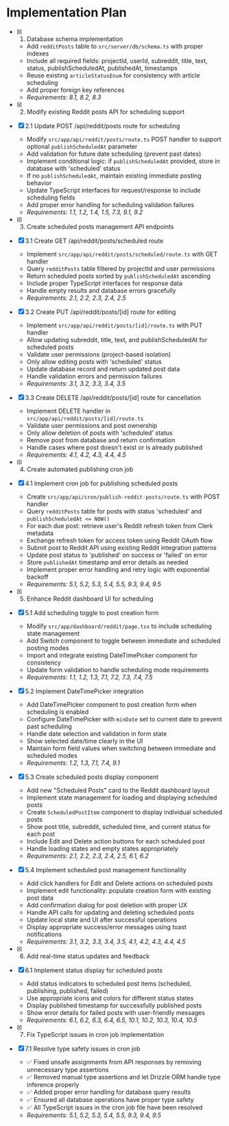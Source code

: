 # Implementation Plan

- [x] 1. Database schema implementation
  - Add `redditPosts` table to `src/server/db/schema.ts` with proper indexes
  - Include all required fields: projectId, userId, subreddit, title, text, status, publishScheduledAt, publishedAt, timestamps
  - Reuse existing `articleStatusEnum` for consistency with article scheduling
  - Add proper foreign key references
  - _Requirements: 8.1, 8.2, 8.3_

- [x] 2. Modify existing Reddit posts API for scheduling support
- [x] 2.1 Update POST /api/reddit/posts route for scheduling
  - Modify `src/app/api/reddit/posts/route.ts` POST handler to support optional `publishScheduledAt` parameter
  - Add validation for future date scheduling (prevent past dates)
  - Implement conditional logic: if `publishScheduledAt` provided, store in database with 'scheduled' status
  - If no `publishScheduledAt`, maintain existing immediate posting behavior
  - Update TypeScript interfaces for request/response to include scheduling fields
  - Add proper error handling for scheduling validation failures
  - _Requirements: 1.1, 1.2, 1.4, 1.5, 7.3, 9.1, 9.2_

- [x] 3. Create scheduled posts management API endpoints
- [x] 3.1 Create GET /api/reddit/posts/scheduled route
  - Implement `src/app/api/reddit/posts/scheduled/route.ts` with GET handler
  - Query `redditPosts` table filtered by projectId and user permissions
  - Return scheduled posts sorted by `publishScheduledAt` ascending
  - Include proper TypeScript interfaces for response data
  - Handle empty results and database errors gracefully
  - _Requirements: 2.1, 2.2, 2.3, 2.4, 2.5_

- [x] 3.2 Create PUT /api/reddit/posts/[id] route for editing
  - Implement `src/app/api/reddit/posts/[id]/route.ts` with PUT handler
  - Allow updating subreddit, title, text, and publishScheduledAt for scheduled posts
  - Validate user permissions (project-based isolation)
  - Only allow editing posts with 'scheduled' status
  - Update database record and return updated post data
  - Handle validation errors and permission failures
  - _Requirements: 3.1, 3.2, 3.3, 3.4, 3.5_

- [x] 3.3 Create DELETE /api/reddit/posts/[id] route for cancellation
  - Implement DELETE handler in `src/app/api/reddit/posts/[id]/route.ts`
  - Validate user permissions and post ownership
  - Only allow deletion of posts with 'scheduled' status
  - Remove post from database and return confirmation
  - Handle cases where post doesn't exist or is already published
  - _Requirements: 4.1, 4.2, 4.3, 4.4, 4.5_

- [x] 4. Create automated publishing cron job
- [x] 4.1 Implement cron job for publishing scheduled posts
  - Create `src/app/api/cron/publish-reddit-posts/route.ts` with POST handler
  - Query `redditPosts` table for posts with status 'scheduled' and `publishScheduledAt <= NOW()`
  - For each due post: retrieve user's Reddit refresh token from Clerk metadata
  - Exchange refresh token for access token using Reddit OAuth flow
  - Submit post to Reddit API using existing Reddit integration patterns
  - Update post status to 'published' on success or 'failed' on error
  - Store `publishedAt` timestamp and error details as needed
  - Implement proper error handling and retry logic with exponential backoff
  - _Requirements: 5.1, 5.2, 5.3, 5.4, 5.5, 9.3, 9.4, 9.5_

- [x] 5. Enhance Reddit dashboard UI for scheduling
- [x] 5.1 Add scheduling toggle to post creation form
  - Modify `src/app/dashboard/reddit/page.tsx` to include scheduling state management
  - Add Switch component to toggle between immediate and scheduled posting modes
  - Import and integrate existing DateTimePicker component for consistency
  - Update form validation to handle scheduling mode requirements
  - _Requirements: 1.1, 1.2, 1.3, 7.1, 7.2, 7.3, 7.4, 7.5_

- [x] 5.2 Implement DateTimePicker integration
  - Add DateTimePicker component to post creation form when scheduling is enabled
  - Configure DateTimePicker with `minDate` set to current date to prevent past scheduling
  - Handle date selection and validation in form state
  - Show selected date/time clearly in the UI
  - Maintain form field values when switching between immediate and scheduled modes
  - _Requirements: 1.2, 1.3, 7.1, 7.4, 9.1_

- [x] 5.3 Create scheduled posts display component
  - Add new "Scheduled Posts" card to the Reddit dashboard layout
  - Implement state management for loading and displaying scheduled posts
  - Create `ScheduledPostItem` component to display individual scheduled posts
  - Show post title, subreddit, scheduled time, and current status for each post
  - Include Edit and Delete action buttons for each scheduled post
  - Handle loading states and empty states appropriately
  - _Requirements: 2.1, 2.2, 2.3, 2.4, 2.5, 6.1, 6.2_

- [x] 5.4 Implement scheduled post management functionality
  - Add click handlers for Edit and Delete actions on scheduled posts
  - Implement edit functionality: populate creation form with existing post data
  - Add confirmation dialog for post deletion with proper UX
  - Handle API calls for updating and deleting scheduled posts
  - Update local state and UI after successful operations
  - Display appropriate success/error messages using toast notifications
  - _Requirements: 3.1, 3.2, 3.3, 3.4, 3.5, 4.1, 4.2, 4.3, 4.4, 4.5_

- [x] 6. Add real-time status updates and feedback
- [x] 6.1 Implement status display for scheduled posts
  - Add status indicators to scheduled post items (scheduled, publishing, published, failed)
  - Use appropriate icons and colors for different status states
  - Display published timestamp for successfully published posts
  - Show error details for failed posts with user-friendly messages
  - _Requirements: 6.1, 6.2, 6.3, 6.4, 6.5, 10.1, 10.2, 10.3, 10.4, 10.5_

- [x] 7. Fix TypeScript issues in cron job implementation
- [x] 7.1 Resolve type safety issues in cron job
  - ✅ Fixed unsafe assignments from API responses by removing unnecessary type assertions
  - ✅ Removed manual type assertions and let Drizzle ORM handle type inference properly
  - ✅ Added proper error handling for database query results
  - ✅ Ensured all database operations have proper type safety
  - ✅ All TypeScript issues in the cron job file have been resolved
  - _Requirements: 5.1, 5.2, 5.3, 5.4, 5.5, 9.3, 9.4, 9.5_
